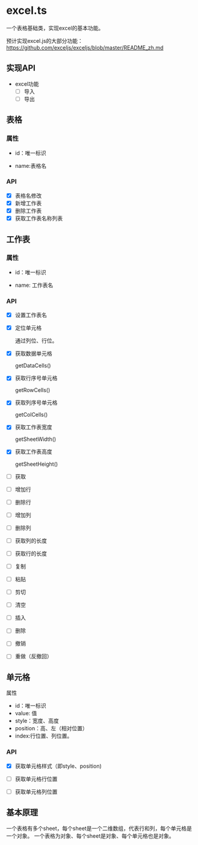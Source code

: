 # excel.ts
一个表格基础类，实现excel的基本功能。

预计实现excel.js的大部分功能：
https://github.com/exceljs/exceljs/blob/master/README_zh.md

## 实现API

- excel功能
    - [ ] 导入
    - [ ] 导出

## 表格

### 属性

- id：唯一标识

- name:表格名

### API

- [x] 表格名修改
- [x] 新增工作表
- [x] 删除工作表
- [x] 获取工作表名称列表

## 工作表

### 属性

- id：唯一标识

- name: 工作表名

### API 

- [x] 设置工作表名

- [x] 定位单元格

  通过列位、行位。

- [x] 获取数据单元格

  getDataCells()

- [x] 获取行序号单元格

  getRowCells()

- [x] 获取列序号单元格

  getColCells()

- [x] 获取工作表宽度

  getSheetWidth()

- [x] 获取工作表高度

  getSheetHeight()

- [ ] 获取

- [ ] 增加行

- [ ] 删除行

- [ ] 增加列

- [ ] 删除列

- [ ] 获取列的长度

- [ ] 获取行的长度

- [ ] 复制

- [ ] 粘贴

- [ ] 剪切

- [ ] 清空

- [ ] 插入

- [ ] 删除

- [ ] 撤销

- [ ] 重做（反撤回）   

## 单元格

 属性

- id：唯一标识
- value: 值
- style：宽度、高度
- position：高、左（相对位置）
- index:行位置、列位置。

### API 

- [x] 获取单元格样式（即style、position)
- [ ] 获取单元格行位置
- [ ] 获取单元格列位置



## 基本原理
一个表格有多个sheet，每个sheet是一个二维数组，代表行和列，每个单元格是一个对象。
一个表格为对象、每个sheet是对象、每个单元格也是对象。